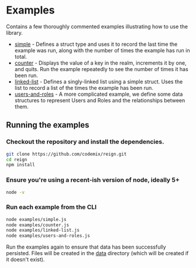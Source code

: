 # Examples

Contains a few thoroughly commented examples illustrating how to use the library.

* [simple](./simple.js) - Defines a struct type and uses it to record the last time the example was run, along with the number of times the example has run in total.
* [counter](./counter.js) - Displays the value of a key in the realm, increments it by one, and quits. Run the example repeatedly to see the number of times it has been run.
* [linked-list](./linked-list.js) - Defines a singly-linked list using a simple struct. Uses the list to record a list of the times the example has been run.
* [users-and-roles](./users-and-roles.js) - A more complicated example, we define some data structures to represent Users and Roles and the relationships between them.



## Running the examples

### Checkout the repository and install the dependencies.
```sh
git clone https://github.com/codemix/reign.git
cd reign
npm install
```

### Ensure you're using a recent-ish version of node, ideally 5+
```sh
node -v
```

### Run each example from the CLI
```sh
node examples/simple.js
node examples/counter.js
node examples/linked-list.js
node examples/users-and-roles.js
```
Run the examples again to ensure that data has been successfully persisted. Files will be created in the [data](../data) directory (which will be created if it doesn't exist).
